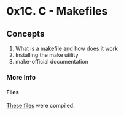 # 0x1C. C - Makefiles

## Concepts
1. What is a makefile and how does it work
2. Installing the make utility
3. make-official documentation

### More Info
#### Files
<a href="https://github.com/alx-tools/0x1B.c">These files</a> were compiled.
